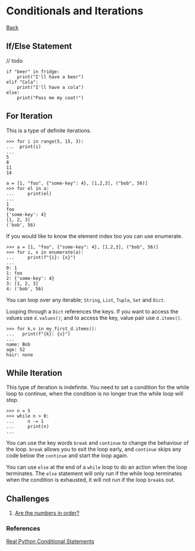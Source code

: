 # Conditionals and Iterations
[Back](README.md)

## If/Else Statement

// todo

```
if "beer" in fridge:
    print("I'll have a beer")
elif "Cola":
    print("I'll have a cola")
else:
    print("Pass me my coat!")
```    

## For Iteration

This is a type of definite iterations.

```
>>> for i in range(5, 15, 3):
...  print(i)
...
5
8
11
14

a = [1, "foo", {"some-key": 4}, [1,2,3], ("bob", 56)]
>>> for el in a:
...     print(el)
... 
1
foo
{'some-key': 4}
[1, 2, 3]
('bob', 56)
```

If you would like to know the element index too you can use enumerate.

```
>>> a = [1, "foo", {"some-key": 4}, [1,2,3], ("bob", 56)]
>>> for i, x in enumerate(a):
...     print(f"{i}: {x}")
... 
0: 1
1: foo
2: {'some-key': 4}
3: [1, 2, 3]
4: ('bob', 56)
```
You can loop over any iterable; `String`, `List`, `Tuple`, `Set` and `Dict`. 

Looping through a `Dict` references the keys. If you want to access the values use `d.values()`; and to access the key, value pair use `d.items()`.

```
>>> for k,v in my_first_d.items():
...   print(f"{k}: {v}")
... 
name: Bob
age: 52
hair: none
```

## While Iteration

This type of iteration is indefinite. You need to set a condition for the while loop to continue, when the condition is no longer true the while loop will stop.

```
>>> n = 5
>>> while n > 0:
...     n -= 1
...     print(n)
...
```

You can use the key words `break` and `continue` to change the behaviour of the loop. `break` allows you to exit the loop early, and `continue` skips any code below the `continue` and  start the loop again.

You can use `else` at the end of a `while` loop to do an action when the loop terminates. The `else` statement will only run if the while loop terminates when the condition is exhausted, it will not run if the loop `break`s out.

## Challenges

1. [Are the numbers in order?](https://www.codewars.com/kata/are-the-numbers-in-order/train/python)

### References
[Real Python Conditional Statements](https://realpython.com/python-conditional-statements/)

